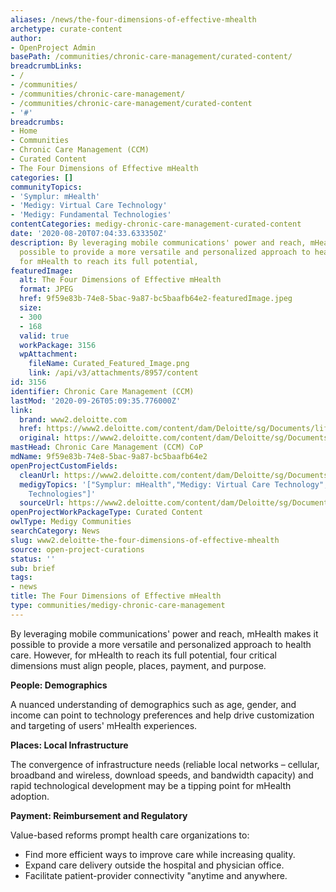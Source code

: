 ```yaml
---
aliases: /news/the-four-dimensions-of-effective-mhealth
archetype: curate-content
author:
- OpenProject Admin
basePath: /communities/chronic-care-management/curated-content/
breadcrumbLinks:
- /
- /communities/
- /communities/chronic-care-management/
- /communities/chronic-care-management/curated-content
- '#'
breadcrumbs:
- Home
- Communities
- Chronic Care Management (CCM)
- Curated Content
- The Four Dimensions of Effective mHealth
categories: []
communityTopics:
- 'Symplur: mHealth'
- 'Medigy: Virtual Care Technology'
- 'Medigy: Fundamental Technologies'
contentCategories: medigy-chronic-care-management-curated-content
date: '2020-08-20T07:04:33.633350Z'
description: By leveraging mobile communications' power and reach, mHealth makes it
  possible to provide a more versatile and personalized approach to health care. However,
  for mHealth to reach its full potential,
featuredImage:
  alt: The Four Dimensions of Effective mHealth
  format: JPEG
  href: 9f59e83b-74e8-5bac-9a87-bc5baafb64e2-featuredImage.jpeg
  size:
  - 300
  - 168
  valid: true
  workPackage: 3156
  wpAttachment:
    fileName: Curated_Featured_Image.png
    link: /api/v3/attachments/8957/content
id: 3156
identifier: Chronic Care Management (CCM)
lastMod: '2020-09-26T05:09:35.776000Z'
link:
  brand: www2.deloitte.com
  href: https://www2.deloitte.com/content/dam/Deloitte/sg/Documents/life-sciences-health-care/sg-lshc-mhealth-noexp.pdf
  original: https://www2.deloitte.com/content/dam/Deloitte/sg/Documents/life-sciences-health-care/sg-lshc-mhealth-noexp.pdf
mastHead: Chronic Care Management (CCM) CoP
mdName: 9f59e83b-74e8-5bac-9a87-bc5baafb64e2
openProjectCustomFields:
  cleanUrl: https://www2.deloitte.com/content/dam/Deloitte/sg/Documents/life-sciences-health-care/sg-lshc-mhealth-noexp.pdf
  medigyTopics: '["Symplur: mHealth","Medigy: Virtual Care Technology","Medigy: Fundamental
    Technologies"]'
  sourceUrl: https://www2.deloitte.com/content/dam/Deloitte/sg/Documents/life-sciences-health-care/sg-lshc-mhealth-noexp.pdf
openProjectWorkPackageType: Curated Content
owlType: Medigy Communities
searchCategory: News
slug: www2.deloitte-the-four-dimensions-of-effective-mhealth
source: open-project-curations
status: ''
sub: brief
tags:
- news
title: The Four Dimensions of Effective mHealth
type: communities/medigy-chronic-care-management
---
```


By leveraging mobile communications&#39; power and reach, mHealth makes it possible to provide a more versatile and personalized approach to health care. However, for mHealth to reach its full potential, four critical dimensions must align people, places, payment, and purpose.

**People: Demographics**

A nuanced understanding of demographics such as age, gender, and income can point to technology preferences and help drive customization and targeting of users&#39; mHealth experiences.

**Places: Local Infrastructure**

The convergence of infrastructure needs (reliable local networks – cellular, broadband and wireless, download speeds, and bandwidth capacity) and rapid technological development may be a tipping point for mHealth adoption.

**Payment: Reimbursement and Regulatory**

Value-based reforms prompt health care organizations to:

*   Find more efficient ways to improve care while increasing quality.
*   Expand care delivery outside the hospital and physician office.
*   Facilitate patient-provider connectivity &quot;anytime and anywhere.